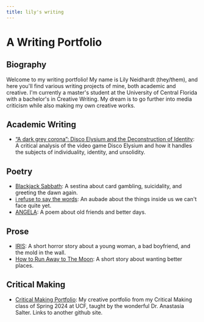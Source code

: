 ```yaml
---
title: lily's writing
---
```


# A Writing Portfolio

## Biography
Welcome to my writing portfolio! My name is Lily Neidhardt (they/them), and here you'll find various writing projects of mine, both academic and creative. I'm currently a master's student at the University of Central Florida with a bachelor's in Creative Writing. My dream is to go further into media criticism while also making my own creative works. 

## Academic Writing
- [“A dark grey corona”: Disco Elysium and the Deconstruction of Identity](corona): A critical analysis of the video game Disco Elysium and how it handles the subjects of individuality, identity, and unsolidity. 

## Poetry
- [Blackjack Sabbath](blackjack): A sestina about card gambling, suicidality, and greeting the dawn again.
- [i refuse to say the words](refuse): An aubade about the things inside us we can't face quite yet.
- [ANGELA](angela): A poem about old friends and better days.

## Prose
- [IRIS](iris): A short horror story about a young woman, a bad boyfriend, and the mold in the wall.
- [How to Run Away to The Moon](moon): A short story about wanting better places.

## Critical Making
- [Critical Making Portfolio](https://lilyneid.github.io/cmportfolio/): My creative portfolio from my Critical Making class of Spring 2024 at UCF, taught by the wonderful Dr. Anastasia Salter. Links to another github site. 